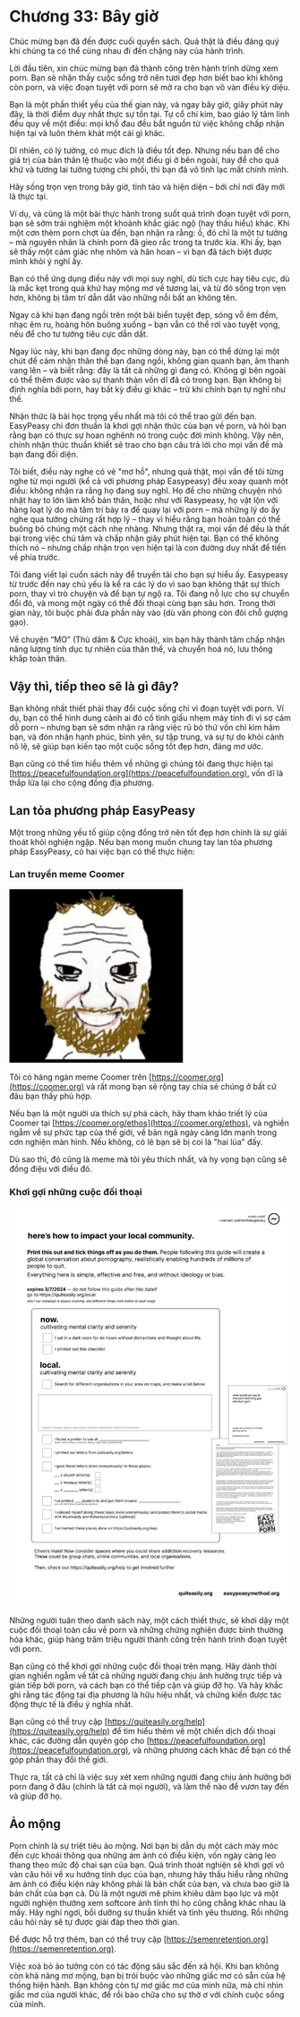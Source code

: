# Chương 33: Bây giờ

Chúc mừng bạn đã đến được cuối quyển sách. Quả thật là điều đáng quý khi chúng ta có thể cùng nhau đi đến chặng này của hành trình.

Lời đầu tiên, xin chúc mừng bạn đã thành công trên hành trình dừng xem porn. Bạn sẽ nhận thấy cuộc sống trở nên tươi đẹp hơn biết bao khi không còn porn, và việc đoạn tuyệt với porn sẽ mở ra cho bạn vô vàn điều kỳ diệu.

Bạn là một phần thiết yếu của thế gian này, và ngay bây giờ, giây phút này đây, là thời điểm duy nhất thực sự tồn tại. Tự cổ chí kim, bao giáo lý tâm linh đều quy về một điều: mọi khổ đau đều bắt nguồn từ việc không chấp nhận hiện tại và luôn thèm khát một cái gì khác.

Dĩ nhiên, có lý tưởng, có mục đích là điều tốt đẹp. Nhưng nếu bạn để cho giá trị của bản thân lệ thuộc vào một điều gì ở bên ngoài, hay để cho quá khứ và tương lai tưởng tượng chi phối, thì bạn đã vô tình lạc mất chính mình.

Hãy sống trọn vẹn trong bây giờ, tỉnh táo và hiện diện – bởi chỉ nơi đây mới là thực tại.

Ví dụ, và cũng là một bài thực hành trong suốt quá trình đoạn tuyệt với porn, bạn sẽ sớm trải nghiệm một khoảnh khắc giác ngộ (hay thấu hiểu) khác. Khi một cơn thèm porn chợt ùa đến, bạn nhận ra rằng: ồ, đó chỉ là một tư tưởng – mà nguyên nhân là chính porn đã gieo rắc trong ta trước kia. Khi ấy, bạn sẽ thấy một cảm giác nhẹ nhõm và hân hoan – vì bạn đã tách biệt được mình khỏi ý nghĩ ấy.

Bạn có thể ứng dụng điều này với mọi suy nghĩ, dù tích cực hay tiêu cực, dù là mắc kẹt trong quá khứ hay mộng mơ về tương lai, và từ đó sống trọn vẹn hơn, không bị tâm trí dẫn dắt vào những nỗi bất an không tên.

Ngay cả khi bạn đang ngồi trên một bãi biển tuyệt đẹp, sóng vỗ êm đềm, nhạc êm ru, hoàng hôn buông xuống – bạn vẫn có thể rơi vào tuyệt vọng, nếu để cho tư tưởng tiêu cực dẫn dắt.

Ngay lúc này, khi bạn đang đọc những dòng này, bạn có thể dừng lại một chút để cảm nhận thân thể bạn đang ngồi, không gian quanh bạn, âm thanh vang lên – và biết rằng: đây là tất cả những gì đang có. Không gì bên ngoài có thể thêm được vào sự thanh thản vốn dĩ đã có trong bạn. Bạn không bị định nghĩa bởi porn, hay bất kỳ điều gì khác – trừ khi chính bạn tự nghĩ như thế.

Nhận thức là bài học trọng yếu nhất mà tôi có thể trao gửi đến bạn. EasyPeasy chỉ đơn thuần là khơi gợi nhận thức của bạn về porn, và hỏi bạn rằng bạn có thực sự hoan nghênh nó trong cuộc đời mình không. Vậy nên, chính nhận thức thuần khiết sẽ trao cho bạn câu trả lời cho mọi vấn đề mà bạn đang đối diện.

Tôi biết, điều này nghe có vẻ "mơ hồ", nhưng quả thật, mọi vấn đề tôi từng nghe từ mọi người (kể cả với phương pháp Easypeasy) đều xoay quanh một điều: không nhận ra rằng họ đang suy nghĩ. Họ để cho những chuyện nhỏ nhặt hay to lớn làm khổ bản thân, hoặc như với Rasypeasy, họ vật lộn với hàng loạt lý do mà tâm trí bày ra để quay lại với porn – mà những lý do ấy nghe qua tưởng chừng rất hợp lý – thay vì hiểu rằng bạn hoàn toàn có thể buông bỏ chúng một cách nhẹ nhàng. Nhưng thật ra, mọi vấn đề đều là thất bại trong việc chú tâm và chấp nhận giây phút hiện tại. Bạn có thể không thích nó – nhưng chấp nhận trọn vẹn hiện tại là con đường duy nhất để tiến về phía trước.

Tôi đang viết lại cuốn sách này để truyền tải cho bạn sự hiểu ấy. Easypeasy từ trước đến nay chủ yếu là kể ra các lý do vì sao bạn không thật sự thích porn, thay vì trò chuyện và để bạn tự ngộ ra. Tôi đang nỗ lực cho sự chuyển đổi đó, và mong một ngày có thể đối thoại cùng bạn sâu hơn. Trong thời gian này, tôi buộc phải đưa phần này vào (dù văn phong còn đôi chỗ gượng gạo).

Về chuyện “MO” (Thủ dâm & Cực khoái), xin bạn hãy thành tâm chấp nhận năng lượng tính dục tự nhiên của thân thể, và chuyển hoá nó, lưu thông khắp toàn thân.

## Vậy thì, tiếp theo sẽ là gì đây?

Bạn không nhất thiết phải thay đổi cuộc sống chỉ vì đoạn tuyệt với porn. Ví dụ, bạn có thể hình dung cảnh ai đó cố tình giấu nhẹm máy tính đi vì sợ cám dỗ porn – nhưng bạn sẽ sớm nhận ra rằng việc rũ bỏ thứ vốn chỉ kìm hãm bạn, và đón nhận hạnh phúc, bình yên, sự tập trung, và sự tự do khỏi cảnh nô lệ, sẽ giúp bạn kiến tạo một cuộc sống tốt đẹp hơn, đáng mơ ước.

Bạn cũng có thể tìm hiểu thêm về những gì chúng tôi đang thực hiện tại [https://peacefulfoundation.org](https://peacefulfoundation.org), vốn dĩ là thắp lửa lại cho cộng đồng địa phương.

## Lan tỏa phương pháp EasyPeasy

Một trong những yếu tố giúp cộng đồng trở nên tốt đẹp hơn chính là sự giải thoát khỏi nghiện ngập. Nếu bạn mong muốn chung tay lan tỏa phương pháp EasyPeasy, có hai việc bạn có thể thực hiện:

### Lan truyền meme Coomer

![coomer meme](images/coomer.png)

Tôi có hàng ngàn meme Coomer trên [https://coomer.org](https://coomer.org) và rất mong bạn sẽ rộng tay chia sẻ chúng ở bất cứ đâu bạn thấy phù hợp.

Nếu bạn là một người ưa thích sự phá cách, hãy tham khảo triết lý của Coomer tại [https://coomer.org/ethos](https://coomer.org/ethos), và nghiền ngẫm về sự phức tạp của thế giới, về bản ngã ngày càng lớn mạnh trong cơn nghiện màn hình. Nếu không, có lẽ bạn sẽ bị coi là "hai lúa" đấy.

Dù sao thì, đó cũng là meme mà tôi yêu thích nhất, và hy vọng bạn cũng sẽ đồng điệu với điều đó.

### Khơi gợi những cuộc đối thoại

![local impact checklist](images/checklist.png)


Những người tuân theo danh sách này, một cách thiết thực, sẽ khơi dậy một cuộc đối thoại toàn cầu về porn và những chứng nghiện được bình thường hóa khác, giúp hàng trăm triệu người thành công trên hành trình đoạn tuyệt với porn.

Bạn cũng có thể khơi gợi những cuộc đối thoại trên mạng. Hãy dành thời gian nghiền ngẫm về tất cả những người đang chịu ảnh hưởng trực tiếp và gián tiếp bởi porn, và cách bạn có thể tiếp cận và giúp đỡ họ. Và hãy khắc ghi rằng tác động tại địa phương là hữu hiệu nhất, và chứng kiến được tác động thực tế là điều ý nghĩa nhất.

Bạn cũng có thể truy cập [https://quiteasily.org/help](https://quiteasily.org/help) để tìm hiểu thêm về một chiến dịch đối thoại khác, các đường dẫn quyên góp cho [https://peacefulfoundation.org](https://peacefulfoundation.org), và những phương cách khác để bạn có thể góp phần thay đổi thế giới.

Thực ra, tất cả chỉ là việc suy xét xem những người đang chịu ảnh hưởng bởi porn đang ở đâu (chính là tất cả mọi người), và làm thế nào để vươn tay đến và giúp đỡ họ.

## Ảo mộng

Porn chính là sự triệt tiêu ảo mộng. Nơi bạn bị dẫn dụ một cách máy móc đến cực khoái thông qua những ám ảnh có điều kiện, vốn ngày càng leo thang theo mức độ chai sạn của bạn. Quá trình thoát nghiện sẽ khơi gợi vô vàn câu hỏi về xu hướng tính dục của bạn, nhưng hãy thấu hiểu rằng những ám ảnh có điều kiện này không phải là bản chất của bạn, và chưa bao giờ là bản chất của bạn cả. Dù là một người mê phim khiêu dâm bạo lực và một người nghiện thường xem softcore ảnh tĩnh thì họ cũng chẳng khác nhau là mấy. Hãy nghỉ ngơi, bồi dưỡng sự thuần khiết và tình yêu thương. Rồi những câu hỏi này sẽ tự được giải đáp theo thời gian.

Để được hỗ trợ thêm, bạn có thể truy cập [https://semenretention.org](https://semenretention.org).

Việc xoá bỏ ảo tưởng còn có tác động sâu sắc đến xã hội. Khi bạn không còn khả năng mơ mộng, bạn bị trói buộc vào những giấc mơ có sẵn của hệ thống hiện hành. Bạn không còn tự mơ giấc mơ của mình nữa, mà chỉ nhìn giấc mơ của người khác, để rồi bào chữa cho sự thờ ơ với chính cuộc sống của mình.